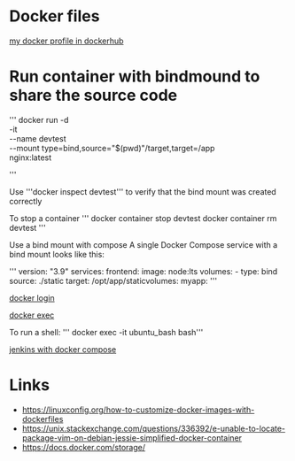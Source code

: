 # Docker files

 [my docker profile in dockerhub](https://hub.docker.com/u/mayelespino)

# Run container with bindmound to share the source code
'''
 docker run -d \
   -it \
   --name devtest \
   --mount type=bind,source="$(pwd)"/target,target=/app \
   nginx:latest

'''

Use '''docker inspect devtest'''  to verify that the bind mount was created correctly

To stop a container
'''
docker container stop devtest
docker container rm devtest
'''

Use a bind mount with compose
A single Docker Compose service with a bind mount looks like this:

'''
version: "3.9"
services:
  frontend:
    image: node:lts
    volumes:
        - type: bind
          source: ./static
          target: /opt/app/staticvolumes:
    myapp:
'''

[docker login](https://docs.docker.com/engine/reference/commandline/login/)

[docker exec](https://docs.docker.com/engine/reference/commandline/exec/)

To run a shell: ''' docker exec -it ubuntu_bash bash'''

[jenkins with docker compose](https://www.cloudbees.com/blog/how-to-install-and-run-jenkins-with-docker-compose)

# Links

- https://linuxconfig.org/how-to-customize-docker-images-with-dockerfiles
- https://unix.stackexchange.com/questions/336392/e-unable-to-locate-package-vim-on-debian-jessie-simplified-docker-container
- https://docs.docker.com/storage/
